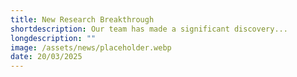 ```yaml
---
title: New Research Breakthrough
shortdescription: Our team has made a significant discovery...
longdescription: ""
image: /assets/news/placeholder.webp
date: 20/03/2025
---
```

